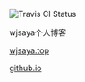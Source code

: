 
![Travis CI Status](https://api.travis-ci.com/wjsaya/wjsaya.github.io.svg?branch=hexo)

wjsaya个人博客

[wjsaya.top](https://www.wjsaya.top)

[github.io](https://wjsaya.github.io)